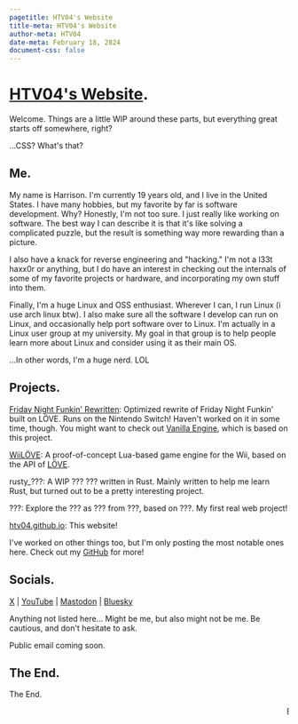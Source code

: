 ```yaml
---
pagetitle: HTV04's Website
title-meta: HTV04's Website
author-meta: HTV04
date-meta: February 18, 2024
document-css: false
---
```


# [HTV04's Website](https://htv04.com).
Welcome. Things are a little WIP around these parts, but everything great starts off somewhere, right?

...CSS? What's that?

## Me.
My name is Harrison. I'm currently 19 years old, and I live in the United States. I have many hobbies, but my favorite by far is software development. Why? Honestly, I'm not too sure. I just really like working on software. The best way I can describe it is that it's like solving a complicated puzzle, but the result is something way more rewarding than a picture.

I also have a knack for reverse engineering and "hacking." I'm not a l33t haxx0r or anything, but I do have an interest in checking out the internals of some of my favorite projects or hardware, and incorporating my own stuff into them.

Finally, I'm a huge Linux and OSS enthusiast. Wherever I can, I run Linux (i use arch linux btw). I also make sure all the software I develop can run on Linux, and occasionally help port software over to Linux. I'm actually in a Linux user group at my university. My goal in that group is to help people learn more about Linux and consider using it as their main OS.

...In other words, I'm a huge nerd. LOL

## Projects.
[Friday Night Funkin' Rewritten](https://github.com/HTV04/funkin-rewritten): Optimized rewrite of Friday Night Funkin' built on LÖVE. Runs on the Nintendo Switch! Haven't worked on it in some time, though. You might want to check out [Vanilla Engine](https://github.com/VanillaEngineDevs/Vanilla-Engine), which is based on this project.

[WiiLÖVE](https://github.com/HTV04/wiilove): A proof-of-concept Lua-based game engine for the Wii, based on the API of [LÖVE](https://love2d.org/).

rusty_???: A WIP ??? ??? written in Rust. Mainly written to help me learn Rust, but turned out to be a pretty interesting project.

???: Explore the ??? as ??? from ???, based on ???. My first real web project!

[htv04.github.io](https://github.com/HTV04/htv04.github.io): This website!

I've worked on other things too, but I'm only posting the most notable ones here. Check out my [GitHub](https://github.com/HTV04) for more!

## Socials.
[X](https://twitter.com/HTV04_) | [YouTube](https://www.youtube.com/channel/UCF1lnrLYXDYWOc4y3W8-lPg) | [Mastodon](https://mastodon.gamedev.place/@HTV04) | [Bluesky](https://bsky.app/profile/htv04.bsky.social)

Anything not listed here... Might be me, but also might not be me. Be cautious, and don't hesitate to ask.

Public email coming soon.

## The End.
The End.

<marquee>BREAKING NEWS: Local Programmer Struggles With Web Development In a tech-savvy world where web development skills are highly sought after, one local programmer is facing challenges as they transition from native development to web development. The unnamed programmer, who primarily has experience in native app development, finds themselves grappling with the complexities of web development. According to sources close to the programmer, the transition has been met with frustration and a steep learning curve. "They're used to working with compiled languages and developing for specific platforms," said one colleague. "But web development requires a different mindset and skill set altogether." The programmer's struggle is not uncommon in an industry where technologies and frameworks are constantly evolving. With the rapid pace of change, even seasoned developers can find themselves struggling to keep up. One of the main hurdles for the programmer has been understanding the intricacies of front-end development, including HTML, CSS, and JavaScript. While they may be proficient in programming languages like C++ or Rust, the nuances of web technologies present a new set of challenges. Additionally, the programmer is navigating the vast ecosystem of web development tools and frameworks, such as React. With so many options available, it can be overwhelming to determine which ones are best suited for their projects. Despite the challenges, the programmer remains determined to master web development. "I know it's a steep learning curve, but I'm committed to expanding my skill set and becoming proficient in web development," said the programmer. "I believe that with dedication and perseverance, I'll be able to overcome these challenges and excel in this new domain." As the demand for web developers continues to grow, the programmer's journey serves as a reminder of the importance of adaptability and continuous learning in the ever-changing field of technology. With determination and the right resources, they are well-positioned to overcome their struggles and thrive in their new role as a web developer.</marquee>
